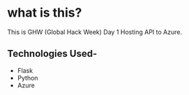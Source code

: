 # what is this?
This is GHW (Global Hack Week) Day 1 Hosting API to Azure.

## Technologies Used-
- Flask
- Python
- Azure
